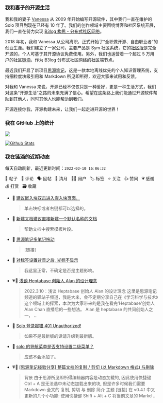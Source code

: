 ### 我和妻子的开源生活

我和我的妻子 [Vanessa](https://github.com/Vanessa219) 从 2009 年开始编写开源软件，其中我们一直在维护的 Solo 项目到现在已经有 10 年了。我们的创作领域主要围绕博客和社区系统开展，我们一直在努力实现 [B3log 构思 - 分布式社区网络](https://ld246.com/article/1546941897596)。

2018 年初，我和 Vanessa 从公司离职，正式开始了“全职做开源、自由职业者”的创业生涯。我们建立了一家公司，主要产品是 Sym 社区系统，它的[社区版](https://github.com/88250/symphony)是完全开源的，个人可基于其开源协议免费使用。另外，我们也运营着一个超过 5 万用户的社区[链滴](https://ld246.com)，作为 B3log 分布式社区网络的社区端节点。

最近我们开启了新项目[思源笔记](https://github.com/siyuan-note/siyuan)，这是一款本地离线优先的个人知识管理系统，支持细粒度块级引用和 Markdown 所见即所得，欢迎大家来试用和反馈。

对我和 Vanessa 来说，开源已经不仅仅只是一种爱好，更是一种生活方式，我们对这条“开源生活”之路的未来充满了信心。希望在这条路上我们能通过开源软件帮助到其他人，同时其他人也能帮助到我们。

开源连接你我，开源构建未来，让我们一起走进开源的世界！

### 我在 GitHub 上的统计

<a title="Hits" target="_blank" href="https://github.com/88250/88250"><img src="https://hits.b3log.org/88250/88250.svg"></a>

[![Github Stats](https://github-readme-stats.vercel.app/api?username=88250&theme=tokyonight&show_icons=true)](https://github.com/88250)

<!--events start -->

### 我在链滴的近期动态

每天自动刷新，最近更新时间：`2022-03-10 16:06:32`

📝 帖子 &nbsp; 💬 评论 &nbsp; 🗣 回帖 &nbsp; 🌙 清月 &nbsp; 👨‍💻 用户 &nbsp; 🏷️ 标签 &nbsp; ⭐️ 关注 &nbsp; 👍 赞同 &nbsp; 💗 感谢 &nbsp; 💰 打赏 &nbsp; 🗃 收藏

* 💬 [建议嵌入块双击进入嵌入块页面，](https://ld246.com/article/1646883446151/comment/1646887518922#comments)

  > 单击块标或者右键都可以选择的。
* 💬 [新建文档建议直接新建一个默认名称的文档](https://ld246.com/article/1625620385683/comment/1646881869185#comments)

  > 帮助文档中搜索模板片段。
* 💬 [思源笔记多笔记拖动](https://ld246.com/article/1646878150345/comment/1646880324289#comments)

  > [链接]
* 💬 [对标签设置背景之后, 光标不显示](https://ld246.com/article/1646878597211/comment/1646880260664#comments)

  > 我这里正常，不确定是否是主题影响。
* 💗📝 [浅谈 Heptabase 创始人 Alan 的设计理念](https://ld246.com/article/1646875416551)

  > 2022.3.10：浅谈 Heptabase 创始人 Alan 的设计理念 这里是思源笔记频道的驿站子频道，我是大米，会不定期分享自己在《学习科学与技术》这个领域上的探索，本次为大家带来的是我在看完'Heptabase'创始人 Alan Chan 直播后的一些想法。 Alan 是 heptabase 的共同创始人之一， ..
* 💬 [Solo 登录报错 401 Unauthorized!](https://ld246.com/article/1646834937535/comment/1646841432855#comments)

  > 如果不是最新版的话请升级到最新版。
* 💬 [solo 的导航菜单是否支持设置二级菜单？](https://ld246.com/article/1646820923319/comment/1646841373454#comments)

  > 应该不会添加了。
* 💗📝 [[思源笔记经验分享] 整篇文档的复制 / 剪切 (以 Markdown 格式) 与删除](https://ld246.com/article/1646806146533)

  > 背景 由于思源所见即所得编辑器内容是动态加载的, 因此使用快捷键 Ctrl + A 是无法选中未动态加载出来的块, 但是许多时候我们需要 Markdown 全文的 复制, 剪切 与 删除 简介 主题 [链接] 在 v0.4.1 中又更新的几个小功能: 使用快捷键 Shift + Alt + C 将当前文章的 Markd ..


<!--events end -->
